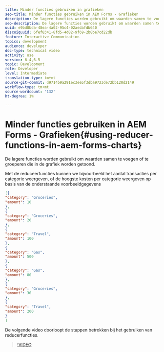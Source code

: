 ```yaml
---
title: Minder functies gebruiken in grafieken
seo-title: Minder functies gebruiken in AEM Forms - Grafieken
description: De lagere functies worden gebruikt om waarden samen te voegen of te groeperen die in de grafiek worden getoond.De volgende video loopt door de stappen betrokken bij het gebruiken van reducerfuncties.
seo-description: De lagere functies worden gebruikt om waarden samen te voegen of te groeperen die in de grafiek worden getoond.De volgende video loopt door de stappen betrokken bij het gebruiken van reducerfuncties.
uuid: e9bd8bda-48ea-4a02-95c4-02aedafdb640
discoiquuid: 6fef8341-8fd5-4d82-9f69-2b8be7cd22db
feature: Interactive Communication
topics: development
audience: developer
doc-type: technical video
activity: use
version: 6.4,6.5
topic: Development
role: Developer
level: Intermediate
translation-type: tm+mt
source-git-commit: d9714b9a291ec3ee5f3dba9723de72bb120d2149
workflow-type: tm+mt
source-wordcount: '132'
ht-degree: 1%

---
```



# Minder functies gebruiken in AEM Forms - Grafieken{#using-reducer-functions-in-aem-forms-charts}

De lagere functies worden gebruikt om waarden samen te voegen of te groeperen die in de grafiek worden getoond.


Met de reduceerfuncties kunnen we bijvoorbeeld het aantal transacties per categorie weergeven, of de hoogste kosten per categorie weergeven op basis van de onderstaande voorbeeldgegevens

```json
[{
"category": "Groceries",
"amount": 10
},
{
"category": "Groceries",
"amount": 20
},
{
"category": "Travel",
"amount": 100
},
{
"category": "Gas",
"amount": 500
},
{
"category": "Gas",
"amount": 80
},
{
"category": "Groceries",
"amount": 30
},
{
"category": "Travel",
"amount": 200
}
]
```

De volgende video doorloopt de stappen betrokken bij het gebruiken van reducerfuncties.

>[!VIDEO](https://video.tv.adobe.com/v/21368/?quality=9&learn=on)

